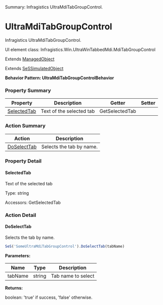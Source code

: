 Summary: Infragistics UltraMdiTabGroupControl.

# UltraMdiTabGroupControl

Infragistics UltraMdiTabGroupControl.
 
UI element class: Infragistics.Win.UltraWinTabbedMdi.MdiTabGroupControl

Extends [ManagedObject](ManagedObject.md)

Extends [SeSSimulatedObject](SeSSimulatedObject.md)





**Behavior Pattern: UltraMdiTabGroupControlBehavior**


<!-- ============================== property summary ========================== -->

  

### Property Summary

| **Property** | **Description** | **Getter** | **Setter** |
| ------------ | --------------- | ---------- | ---------- |
| [SelectedTab](#selectedtab) | Text of the selected tab | GetSelectedTab |  |



  
<!-- ============================== action summary ========================== -->



### Action Summary

|  **Action** | **Description** | 
| ----------- | --------------- |
|  [DoSelectTab](#doselecttab) | Selects the tab by name. |




<!-- ============================== property detail ========================== -->
  
### Property Detail
    
<a name="SelectedTab"></a>
#### SelectedTab


Text of the selected tab

      
  
      
Type: string
      
      
Accessors: GetSelectedTab
      
    
  
  
<!-- ============================== action detail ========================== -->
  
### Action Detail
    
<a name="DoSelectTab"></a>    
#### DoSelectTab

Selects the tab by name.

```javascript
SeS('SomeUltraMdiTabGroupControl').DoSelectTab(tabName)
```


**Parameters:**

|  **Name** | **Type** | **Description** |
| ---------- | -------- | --------------- |
| tabName | string |  Tab name to select |




**Returns:**

boolean: 'true' if success, 'false' otherwise.



<a name="see.also.ultramditabgroupcontrol.doselecttab"></a>

  

